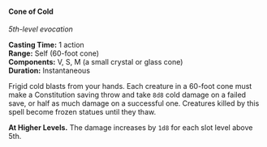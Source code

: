 #### Cone of Cold
<!-- TODO Check and tag this spell -->
<!-- markdownlint-disable-next-line no-emphasis-as-heading -->
_5th-level evocation_

**Casting Time:** 1 action \
**Range:** Self (60-foot cone) \
**Components:** V, S, M (a small crystal or glass cone) \
**Duration:** Instantaneous

Frigid cold blasts from your hands.
Each creature in a 60-foot cone must make a Constitution saving throw and take `8d8` cold damage on a failed save, or half as much damage on a successful one.
Creatures killed by this spell become frozen statues until they thaw.

**At Higher Levels.**
The damage increases by `1d8` for each slot level above 5th.
